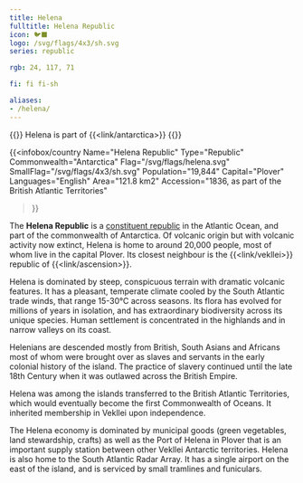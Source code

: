 ```yaml
---
title: Helena
fulltitle: Helena Republic
icon: 🐦‍⬛
logo: /svg/flags/4x3/sh.svg
series: republic

rgb: 24, 117, 71

fi: fi fi-sh

aliases:
- /helena/
---
```

{{<note series>}}
 Helena is part of {{<link/antarctica>}}
{{</note>}}

{{<infobox/country
	 Name="Helena Republic"
	 Type="Republic"
	 Commonwealth="Antarctica"
	 Flag="/svg/flags/helena.svg"
	 SmallFlag="/svg/flags/4x3/sh.svg"
	 Population="19,844"
	 Capital="Plover"
	 Languages="English"
	 Area="121.8 km2"
	 Accession="1836, as part of the British Atlantic Territories"
 >}}

The <span class="fi fi-sh"></span> **Helena Republic** is a [constituent republic](/republics/) in the Atlantic Ocean, and part of the commonwealth of Antarctica. Of volcanic origin but with volcanic activity now extinct, Helena is home to around 20,000 people, most of whom live in the capital Plover. Its closest neighbour is the {{<link/vekllei>}} republic of {{<link/ascension>}}.

Helena is dominated by steep, conspicuous terrain with dramatic volcanic features. It has a pleasant, temperate climate cooled by the South Atlantic trade winds, that range 15-30°C across seasons. Its flora has evolved for millions of years in isolation, and has extraordinary biodiversity across its unique species. Human settlement is concentrated in the highlands and in narrow valleys on its coast.

Helenians are descended mostly from British, South Asians and Africans most of whom were brought over as slaves and servants in the early colonial history of the island. The practice of slavery continued until the late 18th Century when it was outlawed across the British Empire.

Helena was among the islands transferred to the British Atlantic Territories, which would eventually become the first Commonwealth of Oceans. It inherited membership in Vekllei upon independence.

The Helena economy is dominated by municipal goods (green vegetables, land stewardship, crafts) as well as the Port of Helena in Plover that is an important supply station between other Vekllei Antarctic territories. Helena is also home to the South Atlantic Radar Array. It has a single airport on the east of the island, and is serviced by small tramlines and funiculars.



